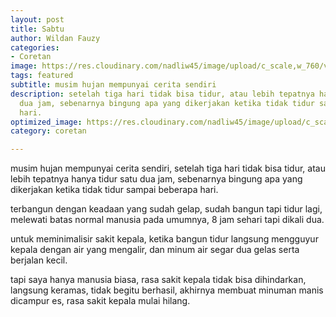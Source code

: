 ```yaml
---
layout: post
title: Sabtu
author: Wildan Fauzy
categories:
- Coretan
image: https://res.cloudinary.com/nadliw45/image/upload/c_scale,w_760/v1605204453/gambar/13_oo6hac.jpg
tags: featured
subtitle: musim hujan mempunyai cerita sendiri
description: setelah tiga hari tidak bisa tidur, atau lebih tepatnya hanya tidur satu
  dua jam, sebenarnya bingung apa yang dikerjakan ketika tidak tidur sampai beberapa
  hari.
optimized_image: https://res.cloudinary.com/nadliw45/image/upload/c_scale,w_380/v1605204453/gambar/13_oo6hac.jpg
category: coretan

---
```

musim hujan mempunyai cerita sendiri, setelah tiga hari tidak bisa tidur, atau lebih tepatnya hanya tidur satu dua jam, sebenarnya bingung apa yang dikerjakan ketika tidak tidur sampai beberapa hari.

terbangun dengan keadaan yang sudah gelap, sudah bangun tapi tidur lagi, melewati batas normal manusia pada umumnya, 8 jam sehari tapi dikali dua.

untuk meminimalisir sakit kepala, ketika bangun tidur langsung mengguyur kepala dengan air yang mengalir, dan minum air segar dua gelas serta berjalan kecil.

tapi saya hanya manusia biasa, rasa sakit kepala tidak bisa dihindarkan, langsung keramas, tidak begitu berhasil, akhirnya membuat minuman manis dicampur es, rasa sakit kepala mulai hilang.